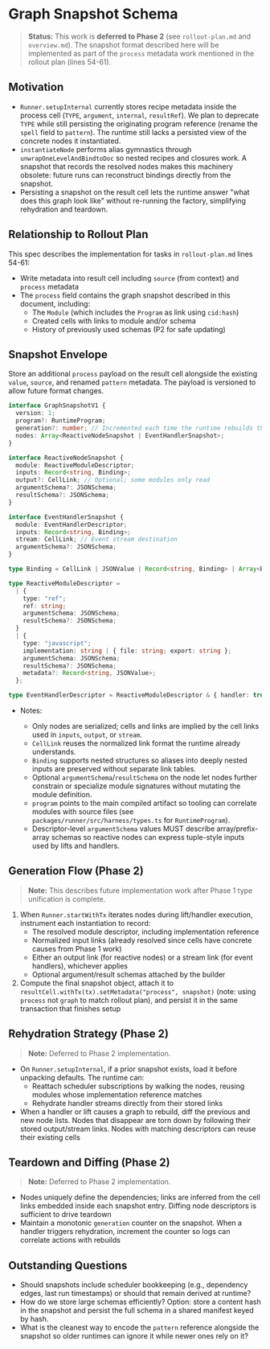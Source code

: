 # Graph Snapshot Schema

> **Status:** This work is **deferred to Phase 2** (see `rollout-plan.md` and
> `overview.md`). The snapshot format described here will be implemented as part
> of the `process` metadata work mentioned in the rollout plan (lines 54-61).

## Motivation

- `Runner.setupInternal` currently stores recipe metadata inside the process
  cell (`TYPE`, `argument`, `internal`, `resultRef`). We plan to deprecate
  `TYPE` while still persisting the originating program reference (rename the
  `spell` field to `pattern`). The runtime still lacks a persisted view of the
  concrete nodes it instantiated.
- `instantiateNode` performs alias gymnastics through
  `unwrapOneLevelAndBindtoDoc` so nested recipes and closures work. A snapshot
  that records the resolved nodes makes this machinery obsolete: future runs can
  reconstruct bindings directly from the snapshot.
- Persisting a snapshot on the result cell lets the runtime answer "what does
  this graph look like" without re-running the factory, simplifying rehydration
  and teardown.

## Relationship to Rollout Plan

This spec describes the implementation for tasks in `rollout-plan.md` lines
54-61:

- Write metadata into result cell including `source` (from context) and
  `process` metadata
- The `process` field contains the graph snapshot described in this document,
  including:
  - The `Module` (which includes the `Program` as link using `cid:hash`)
  - Created cells with links to module and/or schema
  - History of previously used schemas (P2 for safe updating)

## Snapshot Envelope

Store an additional `process` payload on the result cell alongside the existing
`value`, `source`, and renamed `pattern` metadata. The payload is versioned to
allow future format changes.

```ts
interface GraphSnapshotV1 {
  version: 1;
  program?: RuntimeProgram;
  generation?: number; // Incremented each time the runtime rebuilds the graph
  nodes: Array<ReactiveNodeSnapshot | EventHandlerSnapshot>;
}

interface ReactiveNodeSnapshot {
  module: ReactiveModuleDescriptor;
  inputs: Record<string, Binding>;
  output?: CellLink; // Optional; some modules only read
  argumentSchema?: JSONSchema;
  resultSchema?: JSONSchema;
}

interface EventHandlerSnapshot {
  module: EventHandlerDescriptor;
  inputs: Record<string, Binding>;
  stream: CellLink; // Event stream destination
  argumentSchema?: JSONSchema;
}

type Binding = CellLink | JSONValue | Record<string, Binding> | Array<Binding>;

type ReactiveModuleDescriptor =
  | {
    type: "ref";
    ref: string;
    argumentSchema: JSONSchema;
    resultSchema?: JSONSchema;
  }
  | {
    type: "javascript";
    implementation: string | { file: string; export: string };
    argumentSchema: JSONSchema;
    resultSchema?: JSONSchema;
    metadata?: Record<string, JSONValue>;
  };

type EventHandlerDescriptor = ReactiveModuleDescriptor & { handler: true };
```

- Notes:

  - Only nodes are serialized; cells and links are implied by the cell links
    used in `inputs`, `output`, or `stream`.
  - `CellLink` reuses the normalized link format the runtime already
    understands.
  - `Binding` supports nested structures so aliases into deeply nested inputs
    are preserved without separate link tables.
  - Optional `argumentSchema`/`resultSchema` on the node let nodes further
    constrain or specialize module signatures without mutating the module
    definition.
  - `program` points to the main compiled artifact so tooling can correlate
    modules with source files (see `packages/runner/src/harness/types.ts` for
    `RuntimeProgram`).
  - Descriptor-level `argumentSchema` values MUST describe array/prefix-array
    schemas so reactive nodes can express tuple-style inputs used by lifts and
    handlers.

## Generation Flow (Phase 2)

> **Note:** This describes future implementation work after Phase 1 type
> unification is complete.

1. When `Runner.startWithTx` iterates nodes during lift/handler execution,
   instrument each instantiation to record:
   - The resolved module descriptor, including implementation reference
   - Normalized input links (already resolved since cells have concrete causes
     from Phase 1 work)
   - Either an output link (for reactive nodes) or a stream link (for event
     handlers), whichever applies
   - Optional argument/result schemas attached by the builder
2. Compute the final snapshot object, attach it to
   `resultCell.withTx(tx).setMetadata("process", snapshot)` (note: using
   `process` not `graph` to match rollout plan), and persist it in the same
   transaction that finishes setup

## Rehydration Strategy (Phase 2)

> **Note:** Deferred to Phase 2 implementation.

- On `Runner.setupInternal`, if a prior snapshot exists, load it before
  unpacking defaults. The runtime can:
  - Reattach scheduler subscriptions by walking the nodes, reusing modules whose
    implementation reference matches
  - Rehydrate handler streams directly from their stored links
- When a handler or lift causes a graph to rebuild, diff the previous and new
  node lists. Nodes that disappear are torn down by following their stored
  output/stream links. Nodes with matching descriptors can reuse their existing
  cells

## Teardown and Diffing (Phase 2)

> **Note:** Deferred to Phase 2 implementation.

- Nodes uniquely define the dependencies; links are inferred from the cell links
  embedded inside each snapshot entry. Diffing node descriptors is sufficient to
  drive teardown
- Maintain a monotonic `generation` counter on the snapshot. When a handler
  triggers rehydration, increment the counter so logs can correlate actions with
  rebuilds

## Outstanding Questions

- Should snapshots include scheduler bookkeeping (e.g., dependency edges, last
  run timestamps) or should that remain derived at runtime?
- How do we store large schemas efficiently? Option: store a content hash in the
  snapshot and persist the full schema in a shared manifest keyed by hash.
- What is the cleanest way to encode the `pattern` reference alongside the
  snapshot so older runtimes can ignore it while newer ones rely on it?
